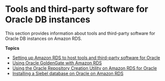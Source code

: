 # Tools and third\-party software for Oracle DB instances<a name="Oracle.Resources"></a>

This section provides information about tools and third\-party software for Oracle DB instances on Amazon RDS\. 

**Topics**
+ [Setting up Amazon RDS to host tools and third\-party software for Oracle](Oracle.Resources.Shared.md)
+ [Using Oracle GoldenGate with Amazon RDS](Appendix.OracleGoldenGate.md)
+ [Using the Oracle Repository Creation Utility on Amazon RDS for Oracle](Oracle.Resources.RCU.md)
+ [Installing a Siebel database on Oracle on Amazon RDS](Oracle.Resources.Siebel.md)
